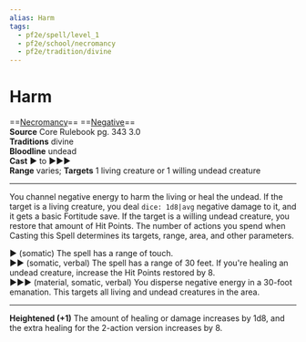 ```yaml
---
alias: Harm 
tags:
  - pf2e/spell/level_1
  - pf2e/school/necromancy
  - pf2e/tradition/divine
---
```


# Harm

==[Necromancy](../../../Traits/Necromancy.md)== ==[Negative](../../../Traits/Negative.md)==  
__Source__ Core Rulebook pg. 343 3.0  
**Traditions** divine  
**Bloodline** undead  
**Cast** ► to ►►►  
**Range** varies; **Targets** 1 living creature or 1 willing undead creature

---

You channel negative energy to harm the living or heal the undead. If the target is a living creature, you deal `dice: 1d8|avg` negative damage to it, and it gets a basic Fortitude save. If the target is a willing undead creature, you restore that amount of Hit Points. The number of actions you spend when Casting this Spell determines its targets, range, area, and other parameters.

► (somatic) The spell has a range of touch.  
►► (somatic, verbal) The spell has a range of 30 feet. If you're healing an undead creature, increase the Hit Points restored by 8.  
►►► (material, somatic, verbal) You disperse negative energy in a 30-foot emanation. This targets all living and undead creatures in the area.

---

**Heightened (+1)** The amount of healing or damage increases by 1d8, and the extra healing for the 2-action version increases by 8.
